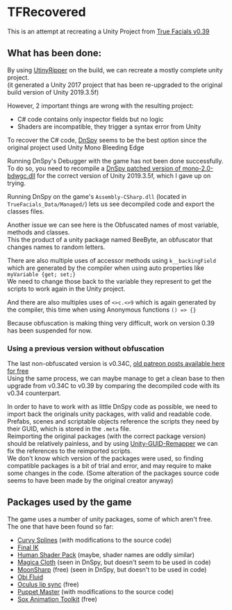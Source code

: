 # TFRecovered

This is an attempt at recreating a Unity Project from [True Facials v0.39](https://mega.nz/file/GPYDRI5B#eXAydXpca5W9K35Xv8_c2N7lcSiOM6IQk9w9fU941_o)

## What has been done:

By using [UtinyRipper](https://github.com/mafaca/UtinyRipper) on the build, we can recreate a mostly complete unity project.  
(it generated a Unity 2017 project that has been re-upgraded to the original build version of Unity 2019.3.5f)

However, 2 important things are wrong with the resulting project:
* C# code contains only inspector fields but no logic
* Shaders are incompatible, they trigger a syntax error from Unity

To recover the C# code, [DnSpy](https://github.com/dnSpy/dnSpy) seems to be the best option since the original project used Unity Mono Bleeding Edge

Running DnSpy's Debugger with the game has not been done successfully.  
To do so, you need to recompile a [DnSpy patched version of mono-2.0-bdwgc.dll](https://github.com/dnSpy/dnSpy-Unity-mono) for the correct version of Unity 2019.3.5f, which I gave up on trying.

Running DnSpy on the game's `Assembly-CSharp.dll` (located in `TrueFacials_Data/Managed/`) lets us see decompiled code and export the classes files.

Another issue we can see here is the Obfuscated names of most variable, methods and classes.  
This the product of a unity package named BeeByte, an obfuscator that changes names to random letters.

There are also multiple uses of accessor methods using `k__backingField` which are generated by the compiler when using auto properties like `myVariable {get; set;}`  
We need to change those back to the variable they represent to get the scripts to work again in the Unity project.

And there are also multiples uses of `<>c.<>9` which is again generated by the compiler, this time when using Anonymous functions `() => {}`  

Because obfuscation is making thing very difficult, work on version 0.39 has been suspended for now.

### Using a previous version without obfuscation

The last non-obfuscated version is v0.34C, [old patreon posts available here for free](https://yiff.party/patreon/23228933)  
Using the same process, we can maybe manage to get a clean base to then upgrade from v0.34C to v0.39 by comparing the decompiled code with its v0.34 counterpart.

In order to have to work with as little DnSpy code as possible, we need to import back the originals unity packages, with valid and readable code.  
Prefabs, scenes and scriptable objects reference the scripts they need by their GUID, which is stored in the `.meta` file.  
Reimporting the original packages (with the correct package version) should be relatively painless, and by using [Unity-GUID-Remapper](https://github.com/wafflehammer/Unity-GUID-Remapper---hxrmn) we can fix the references to the reimported scripts.  
We don't know which version of the packages were used, so finding compatible packages is a bit of trial and error, and may require to make some changes in the code. (Some alteration of the packages source code seems to have been made by the original creator anyway)  


## Packages used by the game

The game uses a number of unity packages, some of which aren't free.  
The one that have been found so far:
- [Curvy Splines](https://assetstore.unity.com/packages/tools/utilities/curvy-splines-7038) (with modifications to the source code)
- [Final IK](https://assetstore.unity.com/packages/tools/animation/final-ik-14290)
- [Human Shader Pack](https://assetstore.unity.com/packages/vfx/shaders/human-shader-pack-135145) (maybe, shader names are oddly similar)
- [Magica Cloth](https://assetstore.unity.com/packages/tools/physics/magica-cloth-160144) (seen in DnSpy, but doesn't seem to be used in code)
- [MoonSharp](https://assetstore.unity.com/packages/tools/moonsharp-33776) (free) (seen in DnSpy, but doesn't to be used in code)
- [Obi Fluid](https://assetstore.unity.com/packages/tools/physics/obi-fluid-63067)
- [Oculus lip sync](https://developer.oculus.com/downloads/package/oculus-lipsync-unity/) (free)
- [Puppet Master](https://assetstore.unity.com/packages/tools/physics/puppetmaster-48977) (with modifications to the source code)
- [Sox Animation Toolkit](https://assetstore.unity.com/packages/tools/animation/sox-animation-toolkit-110431) (free)